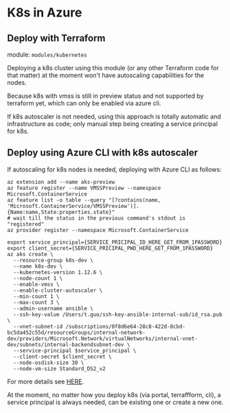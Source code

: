 # K8s in Azure

## Deploy with Terraform

module: `modules/kubernetes`

Deploying a k8s cluster using this module (or any other Terraform code for that matter) at the moment won't have autoscaling capabilities for the nodes.

Because k8s with vmss is still in preview status and not supported by terraform yet, which can only be enabled via azure cli.

If k8s autoscaler is not needed, using this approach is totally automatic and infrastructure as code; only manual step being creating a service principal for k8s.

## Deploy using Azure CLI with k8s autoscaler

If autoscaling for k8s nodes is needed, deploying with Azure CLI as follows:

```
az extension add --name aks-preview
az feature register --name VMSSPreview --namespace Microsoft.ContainerService
az feature list -o table --query "[?contains(name, 'Microsoft.ContainerService/VMSSPreview')].{Name:name,State:properties.state}"
# wait till the status in the previous command's stdout is "registered"
az provider register --namespace Microsoft.ContainerService

export service_principal={SERVICE_PRICIPAL_ID_HERE_GET_FROM_1PASSWORD}
export client_secret={SERVICE_PRICIPAL_PWD_HERE_GET_FROM_1PASSWORD}
az aks create \
  --resource-group k8s-dev \
  --name k8s-dev \
  --kubernetes-version 1.12.6 \
  --node-count 1 \
  --enable-vmss \
  --enable-cluster-autoscaler \
  --min-count 1 \
  --max-count 3 \
  --admin-username ansible \
  --ssh-key-value /Users/t.guo/ssh-key-ansible-internal-sub/id_rsa.pub \
  --vnet-subnet-id /subscriptions/0f8d6e64-28c8-422d-8cbd-bc5da452c55d/resourceGroups/internal-network-dev/providers/Microsoft.Network/virtualNetworks/internal-vnet-dev/subnets/internal-backendsubnet-dev \
  --service-principal $service_principal \
  --client-secret $client_secret \
  --node-osdisk-size 30 \
  --node-vm-size Standard_DS2_v2
```

For more details see [HERE](https://docs.microsoft.com/en-us/azure/aks/cluster-autoscaler).

At the moment, no matter how you deploy k8s (via portal, terraffform, cli), a service principal is always needed, can be existing one or create a new one.

